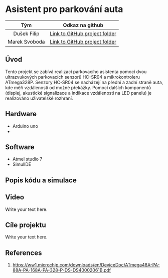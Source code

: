 # Asistent pro parkování auta

| **Tým** | **Odkaz na github** |
| :-: | :-: |
| Dušek Filip | [Link to GitHub project folder](https://github.com/xdusek30/Digital-electronics-2.git) |
| Marek Svoboda | [Link to GitHub project folder](https://github.com/xsvobo1q/Digital-electronics-2.git) |

## Úvod

Tento projekt se zabívá realizací parkovacího asistenta pomocí dvou ultrazvukových parkovacích senzorů HC-SR04 a mikrokontroleru ATmega328P. Senzory HC-SR04 se nacházejí na přední a zadní straně auta, kde měří vzdálenosti od možné překážky. Pomocí dalších komponentů (displej, akustické signalizace a indikace vzdálenosti na LED panelu) je realizováno uživatelské rozhraní. 

## Hardware
- Arduino uno
- 
## Software
- Atmel studio 7
- SimulIDE


## Popis kódu a simulace



## Video

Write your text here.



## Cíle projektu

Write your text here.


## References

1. https://ww1.microchip.com/downloads/en/DeviceDoc/ATmega48A-PA-88A-PA-168A-PA-328-P-DS-DS40002061B.pdf

